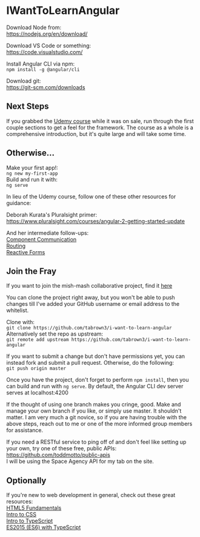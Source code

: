 # IWantToLearnAngular

Download Node from:  
https://nodejs.org/en/download/

Download VS Code or something:  
https://code.visualstudio.com/

Install Angular CLI via npm:  
```npm install -g @angular/cli```

Download git:  
https://git-scm.com/downloads

## Next Steps

If you grabbed the [Udemy course](https://www.udemy.com/the-complete-guide-to-angular-2/) while it was on sale, run through the first couple sections to get a feel for the framework. The course as a whole is a comprehensive introduction, but it's quite large and will take some time.

## Otherwise...

Make your first app!:  
```ng new my-first-app```  
Build and run it with:  
```ng serve```  

In lieu of the Udemy course, follow one of these other resources for guidance:  

Deborah Kurata's Pluralsight primer:  
https://www.pluralsight.com/courses/angular-2-getting-started-update

And her intermediate follow-ups:  
[Component Communication](https://www.pluralsight.com/courses/angular-component-communication)  
[Routing](https://www.pluralsight.com/courses/angular-routing)  
[Reactive Forms](https://www.pluralsight.com/courses/angular-2-reactive-forms)  

## Join the Fray

If you want to join the mish-mash collaborative project, find it [here](https://github.com/tabrown3/i-want-to-learn-angular)  

You can clone the project right away, but you won't be able to push changes till I've added your GitHub username or email address to the whitelist.  

Clone with:  
```git clone https://github.com/tabrown3/i-want-to-learn-angular```  
Alternatively set the repo as upstream:  
```git remote add upstream https://github.com/tabrown3/i-want-to-learn-angular```  

If you want to submit a change but don't have permissions yet, you can instead fork and submit a pull request. Otherwise, do the following:  
```git push origin master```  

Once you have the project, don't forget to perform ```npm install```, then you can build and run with ```ng serve```. By default, the Angular CLI dev server serves at localhost:4200

If the thought of using one branch makes you cringe, good. Make and manage your own branch if you like, or simply use master. It shouldn't matter. I am very much a git novice, so if you are having trouble with the above steps, reach out to me or one of the more informed group members for assistance.

If you need a RESTful service to ping off of and don't feel like setting up your own, try one of these free, public APIs:  
https://github.com/toddmotto/public-apis  
I will be using the Space Agency API for my tab on the site.

## Optionally

If you're new to web development in general, check out these great resources:  
[HTML5 Fundamentals](https://app.pluralsight.com/library/courses/html5-fundamentals/table-of-contents)  
[Intro to CSS](https://app.pluralsight.com/library/courses/css-intro/table-of-contents)  
[Intro to TypeScript](https://app.pluralsight.com/library/courses/typescript-getting-started/table-of-contents)  
[ES2015 (ES6) with TypeScript](https://app.pluralsight.com/library/courses/es6-with-typescript/table-of-contents)
